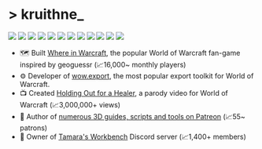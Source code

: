 # > kruithne_

<img src="https://img.shields.io/static/v1?&message=%3C/%3E&color=inactive&label="/> <img src="https://img.shields.io/static/v1?&label=&message=javascript&color=f1e05a"/> <img src="https://img.shields.io/static/v1?&label=&message=typescript&color=3178c6"/> <img src="https://img.shields.io/static/v1?&label=&message=node.js&color=519e44"/> <img src="https://img.shields.io/static/v1?&label=&message=vue&color=3fb27f"/> <img src="https://img.shields.io/static/v1?&label=&message=java&color=b07219"/> <img src="https://img.shields.io/static/v1?&label=&message=lua&color=000080"/> <img src="https://img.shields.io/static/v1?&label=&message=c%23&color=178600"/> <img src="https://img.shields.io/static/v1?&label=&message=c%2B%2B&color=f34b7d"/> <img src="https://img.shields.io/static/v1?&label=&message=python&color=3572A5"/> <img src="https://img.shields.io/static/v1?&label=&message=php&color=4F5D95"/> <img src="https://img.shields.io/static/v1?&label=&message=blender&color=f69455"/>


- 🗺️ Built [Where in Warcraft](https://whereinwarcraft.net/), the popular World of Warcraft fan-game inspired by geoguessr (📈16,000~ monthly players)
- ⚙️ Developer of [wow.export](https://github.com/Kruithne/wow.export), the most popular export toolkit for World of Warcraft.
- 📺 Created [Holding Out for a Healer](https://www.youtube.com/watch?v=Xa8xiDaWqpg), a parody video for World of Warcraft (📈3,000,000+ views)
- 🎨 Author of [numerous 3D guides, scripts and tools on Patreon](https://www.patreon.com/kruithne) (📈55~ patrons)
- 💬 Owner of [Tamara's Workbench](https://discord.com/invite/KtcBSxhgna) Discord server (📈1,400+ members)

